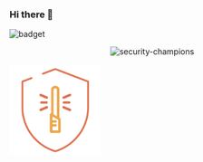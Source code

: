 ### Hi there 👋

![badget](https://img.shields.io/static/v1?label=%3CLABEL%3E&message=%3CMESSAGE%3E&color=%3CCOLOR%3E)<p align=center>![security-champions](https://img.shields.io/static/v1?label=security_champs&message=BichaoEhChamp&color=orange) </p><img src='badges/desenvolvimento_seguro.png' alt='badges/desenvolvimento_seguro.png' width='160px' />